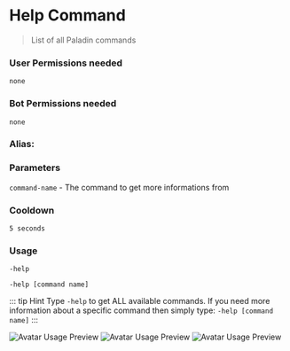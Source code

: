 # Help Command
>List of all Paladin commands
### User Permissions needed
`none`
### Bot Permissions needed
`none`

### Alias:
> <Badge text="none" type="error" vertical="middle"/>

### Parameters
`command-name` - The command to get more informations from

### Cooldown
`5 seconds`

### Usage
`-help`

`-help [command name]`

::: tip Hint
Type `-help` to get ALL available commands.
If you need more information about a specific command then simply type:
`-help [command name]`
:::

![Avatar Usage Preview](https://cdn.discordapp.com/attachments/469576672128139275/546461300486701056/unknown.png)
![Avatar Usage Preview](https://cdn.discordapp.com/attachments/468897350807453706/546461420393332736/unknown.png)
![Avatar Usage Preview](https://cdn.discordapp.com/attachments/468897350807453706/546461900775358471/unknown.png)
